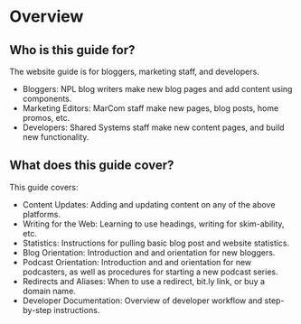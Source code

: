 # Overview

## Who is this guide for?

The website guide is for bloggers, marketing staff, and developers.

- Bloggers: NPL blog writers make new blog pages and add content using components.
- Marketing Editors: MarCom staff make new pages, blog posts, home promos, etc.
- Developers: Shared Systems staff make new content pages, and build new functionality.

## What does this guide cover?

This guide covers:

- Content Updates: Adding and updating content on any of the above platforms.
- Writing for the Web: Learning to use headings, writing for skim-ability, etc.
- Statistics: Instructions for pulling basic blog post and website statistics.
- Blog Orientation: Introduction and and orientation for new bloggers.
- Podcast Orientation: Introduction and and orientation for new podcasters, as well as procedures for starting a new podcast series.
- Redirects and Aliases: When to use a redirect, bit.ly link, or buy a domain name.
- Developer Documentation: Overview of developer workflow and step-by-step instructions.
